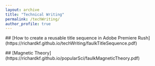 ```yaml
---
layout: archive
title: "Technical Writing"
permalink: /techWriting/
author_profile: true
---
```

<p> </p>
<p> </p>
## [How to create a reusable title sequence in Adobe Premiere Rush](https://richardkf.github.io/techWriting/faulkTitleSequence.pdf)
<p> </p>
<p> </p>
## [Magnetic Theory](https://richardkf.github.io/popularSci/faulkMagneticTheory.pdf)